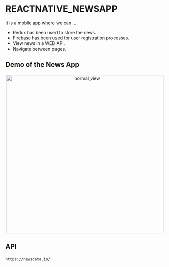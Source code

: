 # REACTNATIVE_NEWSAPP

It is a mobile app where we can ...
- Redux has been used to store the news.
- Firebase has been used for user registration processes.
- View news in a WEB API.
- Navigate between pages.



## <p align="left" >  Demo of the News App </p>
 

<p align="center">
<img alt="normal_view" src="assets/demo.gif" width="500">
</p>

## <p align="left" > API </p>

```
https://newsdata.io/
```

